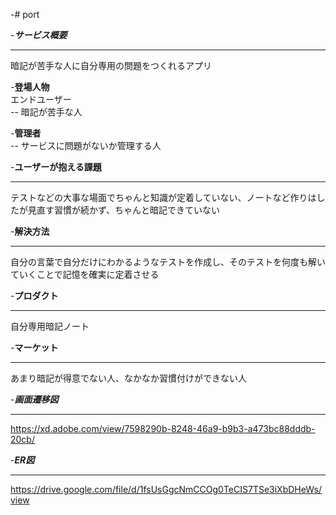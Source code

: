 -# port  
  
-***サービス概要***  
***
暗記が苦手な人に自分専用の問題をつくれるアプリ  
  
-**登場人物**  
エンドユーザー  
-- 暗記が苦手な人  
  
-**管理者**  
-- サービスに問題がないか管理する人  
  
-**ユーザーが抱える課題**  
***
テストなどの大事な場面でちゃんと知識が定着していない、ノートなど作りはしたが見直す習慣が続かず、ちゃんと暗記できていない  
  
-**解決方法**  
***  
自分の言葉で自分だけにわかるようなテストを作成し、そのテストを何度も解いていくことで記憶を確実に定着させる  
  
-**プロダクト**  
***  
自分専用暗記ノート  
  
-**マーケット**  
***  
あまり暗記が得意でない人、なかなか習慣付けができない人  
  
-***画面遷移図***  
***  
https://xd.adobe.com/view/7598290b-8248-46a9-b9b3-a473bc88dddb-20cb/  
  
-***ER図***  
***  
https://drive.google.com/file/d/1fsUsGgcNmCCOg0TeCIS7TSe3iXbDHeWs/view
